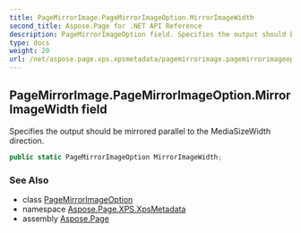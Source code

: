 ```yaml
---
title: PageMirrorImage.PageMirrorImageOption.MirrorImageWidth
second_title: Aspose.Page for .NET API Reference
description: PageMirrorImageOption field. Specifies the output should be mirrored parallel to the MediaSizeWidth direction
type: docs
weight: 20
url: /net/aspose.page.xps.xpsmetadata/pagemirrorimage.pagemirrorimageoption/mirrorimagewidth/
---
```

## PageMirrorImage.PageMirrorImageOption.MirrorImageWidth field

Specifies the output should be mirrored parallel to the MediaSizeWidth direction.

```csharp
public static PageMirrorImageOption MirrorImageWidth;
```

### See Also

* class [PageMirrorImageOption](../)
* namespace [Aspose.Page.XPS.XpsMetadata](../../pagemirrorimage.pagemirrorimageoption/)
* assembly [Aspose.Page](../../../)


